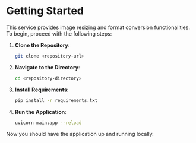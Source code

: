 # Getting Started

This service provides image resizing and format conversion functionalities. To begin, proceed with the following steps:

1. **Clone the Repository**:

   ```bash
   git clone <repository-url>
   ```

2. **Navigate to the Directory**:

   ```bash
   cd <repository-directory>
   ```

3. **Install Requirements**:

   ```bash
   pip install -r requirements.txt
   ```

4. **Run the Application**:

   ```bash
   uvicorn main:app --reload
   ```

Now you should have the application up and running locally.

<!-- b.rabern -->
